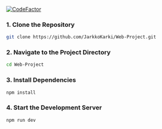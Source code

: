 [![CodeFactor](https://www.codefactor.io/repository/github/jarkkokarki/web-project-frontend/badge)](https://www.codefactor.io/repository/github/jarkkokarki/web-project-frontend)

### 1. Clone the Repository
```sh
git clone https://github.com/JarkkoKarki/Web-Project.git
```

### 2. Navigate to the Project Directory

```sh
cd Web-Project
```

### 3. Install Dependencies

```sh
npm install
```
### 4. Start the Development Server

```sh
npm run dev
```
